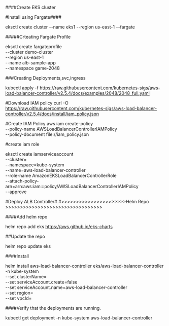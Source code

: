####Create EKS cluster 

#Install using Fargate####

eksctl create cluster --name eks1 --region us-east-1 --fargate


#####Crteating Fargate Profile
 
eksctl create fargateprofile \
    --cluster demo-cluster \
    --region us-east-1 \
    --name alb-sample-app \
    --namespace game-2048

###Creating Deployments,svc,ingress

kubectl apply -f https://raw.githubusercontent.com/kubernetes-sigs/aws-load-balancer-controller/v2.5.4/docs/examples/2048/2048_full.yaml 











#Download IAM policy
curl -O https://raw.githubusercontent.com/kubernetes-sigs/aws-load-balancer-controller/v2.5.4/docs/install/iam_policy.json

#Create IAM Policy
aws iam create-policy \
    --policy-name AWSLoadBalancerControllerIAMPolicy \
    --policy-document file://iam_policy.json

#create iam role 

eksctl create iamserviceaccount \
  --cluster=<your-cluster-name> \
  --namespace=kube-system \
  --name=aws-load-balancer-controller \
  --role-name AmazonEKSLoadBalancerControllerRole \
  --attach-policy-arn=arn:aws:iam::<your-aws-account-id>:policy/AWSLoadBalancerControllerIAMPolicy \
  --approve





#Deploy ALB Controller#
#>>>>>>>>>>>>>>>>>>>>>>Helm Repo >>>>>>>>>>>>>>>>>>>>>>>>>>>>>>>>>

####Add helm repo

helm repo add eks https://aws.github.io/eks-charts


##Update the repo

helm repo update eks



####Install

helm install aws-load-balancer-controller eks/aws-load-balancer-controller -n kube-system \
  --set clusterName=<your-cluster-name> \
  --set serviceAccount.create=false \
  --set serviceAccount.name=aws-load-balancer-controller \
  --set region=<region> \
  --set vpcId=<your-vpc-id>


####Verify that the deployments are running.

kubectl get deployment -n kube-system aws-load-balancer-controller

